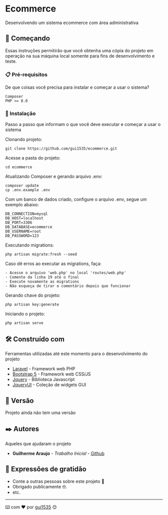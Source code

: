 # Ecommerce

Desenvolvendo um sistema ecommerce com área administrativa

## 🚀 Começando

Essas instruções permitirão que você obtenha uma cópia do projeto em operação na sua máquina local somente para fins de desenvolvimento e teste.

### 📋 Pré-requisitos

De que coisas você precisa para instalar e começar a usar o sistema?

```
Composer
PHP >= 8.0
```

### 🔧 Instalação

Passo a passo que informam o que você deve executar e começar a usar o sistema

Clonando projeto:

```
git clone https://github.com/gui1535/ecommerce.git
```

Acesse a pasta do projeto:

```
cd ecommerce
```

Atualizando Composer e gerando arquivo .env:

```
composer update
cp .env.example .env
```

Com um banco de dados criado, configure o arquivo .env, segue um exemplo abaixo:

```
DB_CONNECTION=mysql
DB_HOST=localhost
DB_PORT=3306
DB_DATABASE=ecommerce
DB_USERNAME=root
DB_PASSWORD=123
```

Executando migrations:

```
php artisan migrate:fresh --seed
```

Caso dê erros ao executar as migrations, faça:

```
- Acesse o arquivo 'web.php' no local 'routes/web.php'
- Comente da linha 19 até o final
- Execute novamente as migrations
- Não esqueça de tirar o comentário depois que funcionar
```

Gerando chave do projeto:

```
php artisan key:generate
```

Iniciando o projeto:

```
php artisan serve
```

## 🛠️ Construído com

Ferramentas utilizadas até este momento para o desenvolvimento do projeto

* [Laravel](https://laravel.com/) - Framework web PHP
* [Bootstrap 5](https://getbootstrap.com/) - Framework web CSS/JS
* [Jquery](https://jquery.com/) - Biblioteca Javascript
* [JqueryUI](https://jqueryui.com/) - Coleção de widgets GUI

## 📌 Versão

Projeto ainda não tem uma versão

## ✒️ Autores

Aqueles que ajudaram o projeto

* **Guilherme Araujo** - *Trabalho Inicial* - [Github](https://github.com/gui1535)


## 🎁 Expressões de gratidão

* Conte a outras pessoas sobre este projeto 📢
* Obrigado publicamente 🤓.
* etc.


---
⌨️ com ❤️ por [gui1535](https://github.com/gui1535) 😊
